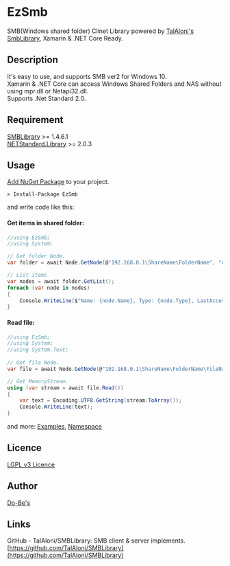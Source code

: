 EzSmb
====

SMB(Windows shared folder) Clinet Library powered by [TalAloni's SmbLibrary](https://github.com/TalAloni/SMBLibrary), Xamarin & .NET Core Ready.  
  
## Description

It's easy to use, and supports SMB ver2 for Windows 10.  
Xamarin & .NET Core can access Windows Shared Folders and NAS without using mpr.dll or Netapi32.dll.  
Supports .Net Standard 2.0.  

## Requirement

[SMBLibrary](https://www.nuget.org/packages/SMBLibrary/) >= 1.4.6.1  
[NETStandard.Library](https://www.nuget.org/packages/NETStandard.Library/) >= 2.0.3

## Usage  

[Add NuGet Package](https://www.nuget.org/packages/EzSmb/) to your project.

```
> Install-Package EzSmb
```

and write code like this:

#### Get items in shared folder:
```csharp
//using EzSmb;
//using System;

// Get folder Node.
var folder = await Node.GetNode(@"192.168.0.1\ShareName\FolderName", "userName", "password");

// List items
var nodes = await folder.GetList();
foreach (var node in nodes)
{
    Console.WriteLine($"Name: {node.Name}, Type: {node.Type}, LastAccessed: {node.LastAccessed:yyyy-MM-dd HH:mm:ss}");
}
```

#### Read file:
```csharp
//using EzSmb;
//using System;
//using System.Text;
    
// Get file Node.
var file = await Node.GetNode(@"192.168.0.1\ShareName\FolderName\FileName.txt", "userName", "password");

// Get MemoryStream.
using (var stream = await file.Read())
{
    var text = Encoding.UTF8.GetString(stream.ToArray());
    Console.WriteLine(text);
}
```

and more: [Examples](./Examples.md), [Namespace](./Namespace.md)


## Licence
[LGPL v3 Licence](./License.txt)

## Author
[Do-Be's](http://dobes.jp)

## Links

GitHub - TalAloni/SMBLibrary: SMB client & server implements.
[https://github.com/TalAloni/SMBLibrary](https://github.com/TalAloni/SMBLibrary)

